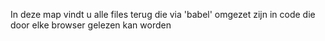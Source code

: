 In deze map vindt u alle files terug die via 'babel' omgezet zijn in code die door elke browser gelezen kan worden
